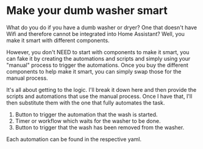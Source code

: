 # Make your dumb washer smart

What do you do if you have a dumb washer or dryer? One that doesn't have Wifi and therefore cannot be integrated into Home Assistant? Well, you make it smart with different components.

However, you don't NEED to start with components to make it smart, you can fake it by creating the automations and scripts and simply using your "manual" process to trigger the automations. Once you buy the different components to help make it smart, you can simply swap those for the manual process.

It's all about getting to the logic. I'll break it down here and then provide the scripts and automations that use the manual process. Once I have that, I'll then substitute them with the one that fully automates the task.

1. Button to trigger the automation that the wash is started.
2. Timer or workflow which waits for the washer to be done.
3. Button to trigger that the wash has been removed from the washer.

Each automation can be found in the respective yaml.
